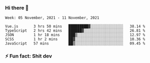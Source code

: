 ### Hi there 👋
<!--START_SECTION:waka-->
```text
Week: 05 November, 2021 - 11 November, 2021

Vue.js       3 hrs 50 mins   █████████▓░░░░░░░░░░░░░░░   38.14 % 
TypeScript   2 hrs 42 mins   ██████▓░░░░░░░░░░░░░░░░░░   26.81 % 
JSON         1 hr 18 mins    ███▒░░░░░░░░░░░░░░░░░░░░░   12.97 % 
SCSS         1 hr 2 mins     ██▓░░░░░░░░░░░░░░░░░░░░░░   10.36 % 
JavaScript   57 mins         ██▒░░░░░░░░░░░░░░░░░░░░░░   09.45 % 
```
<!--END_SECTION:waka-->
<!--
**TG4LAaron/TG4LAaron** is a ✨ _special_ ✨ repository because its `README.md` (this file) appears on your GitHub profile.

Here are some ideas to get you started:

- 🔭 I’m currently working on ...
- 🌱 I’m currently learning ...
- 👯 I’m looking to collaborate on ...
- 🤔 I’m looking for help with ...
- 💬 Ask me about ...
- 📫 How to reach me: ...
- 😄 Pronouns: ...
- ⚡ Fun fact: ...
-->
### ⚡ Fun fact: Shit dev

